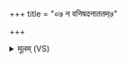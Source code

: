 +++
title = "०७ न वनिषदनाततम्७"

+++
<details><summary>मूलम् (VS)</summary>

न व॑निष॒दना॑ततम् ॥
</details>